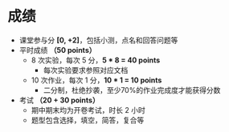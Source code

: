 # 成绩

- 课堂参与分 **[0, +2]**，包括小测，点名和回答问题等
- 平时成绩 **（50 points）**
  - 8 次实验，每次 5 分，**5 \* 8 = 40 points**
    - 每次实验要求参照对应文档
  - 10 次作业，每次 1 分，**10 \* 1 = 10 points**
    - 二分制，杜绝抄袭，至少70%的作业完成度才能获得分数
- 考试 **（20 + 30 points）**
  - 期中期末均为开卷考试，时长 2 小时
  - 题型包含选择，填空，简答，复合等
